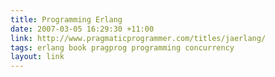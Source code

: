 ```yaml
---
title: Programming Erlang
date: 2007-03-05 16:29:30 +11:00
link: http://www.pragmaticprogrammer.com/titles/jaerlang/
tags: erlang book pragprog programming concurrency
layout: link
---
```

